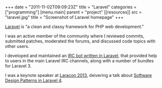 +++
date = "2011-11-02T09:09:23Z"
title = "Laravel"
categories = ["programming"]
[menu.main]
  parent = "project"
[[resources]]
  src = "laravel.jpg"
  title = "Screenshot of Laravel homepage"
+++

[Laravel](https://laravel.com/) is "a clean and classy framework for PHP web development."

I was an active member of the community where I reviewed commits, submitted patches, moderated the forums, and discussed code topics with other users.

I developed and maintained an [IRC bot written in Laravel](https://github.com/sparksp/laravel-ircbot), that provided help to users in the main Laravel IRC channels, along with a number of bundles for Laravel 3.

I was a keynote speaker at [Laracon 2013](https://laracon.eu/2013/), deivering a talk about [Software Design Patterns in Laravel 4](https://www.slideshare.net/sparksphill/software-design-patterns-in-laravel-by-phill-sparks).
